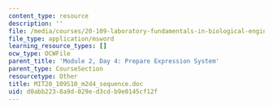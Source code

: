 ```yaml
---
content_type: resource
description: ''
file: /media/courses/20-109-laboratory-fundamentals-in-biological-engineering-spring-2010/d0abb2238a9d029ed3cdb9e0145cf12f_MIT20_109S10_m2d4_sequence.doc
file_type: application/msword
learning_resource_types: []
ocw_type: OCWFile
parent_title: 'Module 2, Day 4: Prepare Expression System'
parent_type: CourseSection
resourcetype: Other
title: MIT20_109S10_m2d4_sequence.doc
uid: d0abb223-8a9d-029e-d3cd-b9e0145cf12f
---
```

